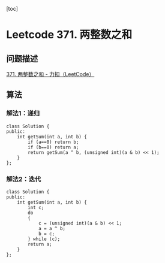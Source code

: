 [toc]

# Leetcode 371. 两整数之和

## 问题描述

[371. 两整数之和 - 力扣（LeetCode）](https://leetcode-cn.com/problems/sum-of-two-integers/)

## 算法

### 解法1：递归

```
class Solution {
public:
    int getSum(int a, int b) {
        if (a==0) return b;
        if (b==0) return a;
        return getSum(a ^ b, (unsigned int)(a & b) << 1);
    }
};
```

### 解法2：迭代

```
class Solution {
public:
    int getSum(int a, int b) {
        int c;
        do 
        {
            c = (unsigned int)(a & b) << 1;
            a = a ^ b;
            b = c;
        } while (c);
        return a;
    }
};
```